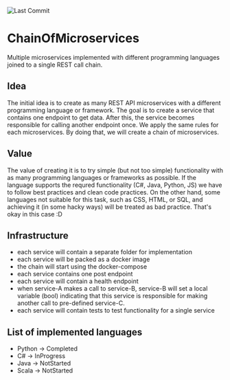 ![Last Commit](https://img.shields.io/github/last-commit/valentk777/ChainOfMicroservices.svg)

# ChainOfMicroservices
Multiple microservices implemented with different programming languages joined to a single REST call chain.

## Idea 
The initial idea is to create as many REST API microservices with a different programming language or framework. The goal is to create a service that contains one endpoint to get data. After this, the service becomes responsible for calling another endpoint once. We apply the same rules for each microservices. By doing that, we will create a chain of microservices.

## Value
The value of creating it is to try simple (but not too simple) functionality with as many programming languages or frameworks as possible. If the language supports the requred functionality (C#, Java, Python, JS) we have to follow best practices and clean code practices. On the other hand, some languages not suitable for this task, such as CSS, HTML, or SQL, and achieving it (in some hacky ways) will be treated as bad practice. That's okay in this case :D 

## Infrastructure
- each service will contain a separate folder for implementation
- each service will be packed as a docker image
- the chain will start using the docker-compose
- each service contains one post endpoint
- each service will contain a health endpoint
- when service-A makes a call to service-B, service-B will set a local variable (bool) indicating that this service is responsible for making another call to pre-defined service-C.
- each service will contain tests to test functionality for a single service

## List of implemented languages
- Python -> Completed
- C# -> InProgress
- Java -> NotStarted
- Scala -> NotStarted
